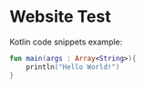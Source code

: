 # Website Test

Kotlin code snippets example:

```kotlin
fun main(args : Array<String>){
    println("Hello World!")
}
```
<script>
function asd() {
	var targetDiv = document.getElementById("sidebar")[0];
	targetDiv.innerHTML = "<div>asd</div>";
}
</script>
